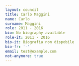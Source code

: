 ```yaml
---
layout: council
title: Carlo Maggini
name: Carlo
surname: Maggini
role: 2011 - 2016
bio: No biography available
role-it: 2011 - 2016
bio-it: Biografia non dispobile
bio-fr: '-'
email: test@example.com
not-anymore: true
---
```


